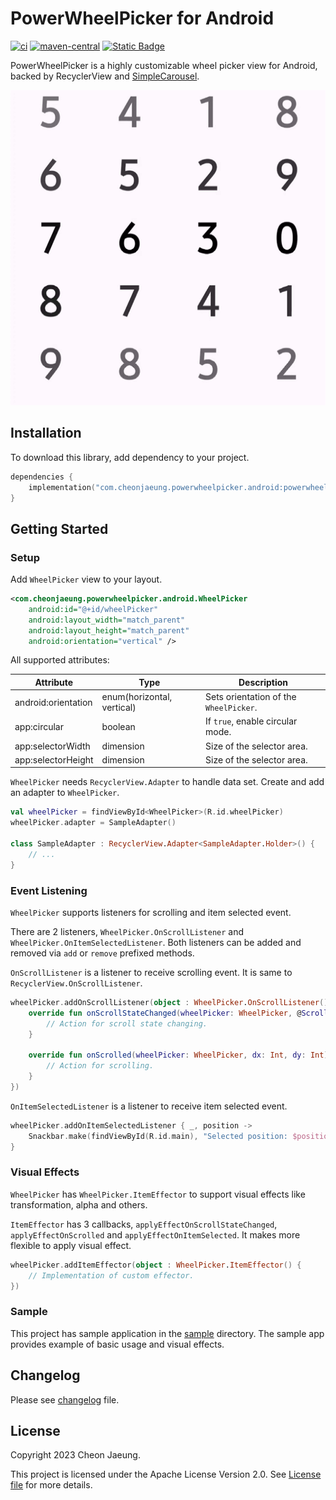 # PowerWheelPicker for Android

[![ci](https://github.com/cheonjaeung/powerwheelpicker-android/actions/workflows/ci.yml/badge.svg)](https://github.com/cheonjaeung/powerwheelpicker-android/actions/workflows/ci.yml)
[![maven-central](https://img.shields.io/maven-central/v/com.cheonjaeung.powerwheelpicker.android/powerwheelpicker)](https://central.sonatype.com/artifact/com.cheonjaeung.powerwheelpicker.android/powerwheelpicker)
[![Static Badge](https://img.shields.io/badge/License-Apache%202.0-Green)](./LICENSE.txt)

PowerWheelPicker is a highly customizable wheel picker view for Android, backed by RecyclerView and [SimpleCarousel](https://github.com/cheonjaeung/simplecarousel-android).

![sample-gif](./docs/gifs/VideoEditor_20241102_051809_1.gif)

## Installation

To download this library, add dependency to your project.

```kotlin
dependencies {
    implementation("com.cheonjaeung.powerwheelpicker.android:powerwheelpicker:<version>")
}
```

## Getting Started

### Setup

Add `WheelPicker` view to your layout.

```xml
<com.cheonjaeung.powerwheelpicker.android.WheelPicker
    android:id="@+id/wheelPicker"
    android:layout_width="match_parent"
    android:layout_height="match_parent"
    android:orientation="vertical" />
```

All supported attributes:

| Attribute           | Type                       | Description                            |
|---------------------|----------------------------|----------------------------------------|
| android:orientation | enum(horizontal, vertical) | Sets orientation of the `WheelPicker`. |
| app:circular        | boolean                    | If `true`, enable circular mode.       |
| app:selectorWidth   | dimension                  | Size of the selector area.             |
| app:selectorHeight  | dimension                  | Size of the selector area.             |

`WheelPicker` needs `RecyclerView.Adapter` to handle data set. Create and add an adapter to `WheelPicker`.

```kotlin
val wheelPicker = findViewById<WheelPicker>(R.id.wheelPicker)
wheelPicker.adapter = SampleAdapter()

class SampleAdapter : RecyclerView.Adapter<SampleAdapter.Holder>() {
    // ...
}
```

### Event Listening

`WheelPicker` supports listeners for scrolling and item selected event.

There are 2 listeners, `WheelPicker.OnScrollListener` and `WheelPicker.OnItemSelectedListener`.
Both listeners can be added and removed via `add` or `remove` prefixed methods.

`OnScrollListener` is a listener to receive scrolling event.
It is same to `RecyclerView.OnScrollListener`.

```kotlin
wheelPicker.addOnScrollListener(object : WheelPicker.OnScrollListener() {
    override fun onScrollStateChanged(wheelPicker: WheelPicker, @ScrollState newState: Int) {
        // Action for scroll state changing.
    }

    override fun onScrolled(wheelPicker: WheelPicker, dx: Int, dy: Int) {
        // Action for scrolling.
    }
})
```

`OnItemSelectedListener` is a listener to receive item selected event.

```kotlin
wheelPicker.addOnItemSelectedListener { _, position ->
    Snackbar.make(findViewById(R.id.main), "Selected position: $position", 1000).show()
}
```

### Visual Effects

`WheelPicker` has `WheelPicker.ItemEffector` to support visual effects like transformation, alpha and others.

`ItemEffector` has 3 callbacks, `applyEffectOnScrollStateChanged`, `applyEffectOnScrolled` and `applyEffectOnItemSelected`.
It makes more flexible to apply visual effect.

```kotlin
wheelPicker.addItemEffector(object : WheelPicker.ItemEffector() {
    // Implementation of custom effector.
})
```

### Sample

This project has sample application in the [sample](./sample) directory.
The sample app provides example of basic usage and visual effects.

## Changelog

Please see [changelog](./CHANGELOG.md) file.

## License

Copyright 2023 Cheon Jaeung.

This project is licensed under the Apache License Version 2.0. See [License file](./LICENSE.txt) for more details.
